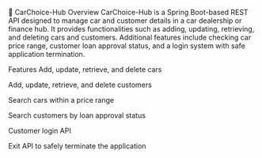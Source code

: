 🚗 CarChoice-Hub
Overview
CarChoice-Hub is a Spring Boot-based REST API designed to manage car and customer details in a car dealership or finance hub. It provides functionalities such as adding, updating, retrieving, and deleting cars and customers. Additional features include checking car price range, customer loan approval status, and a login system with safe application termination.

Features
Add, update, retrieve, and delete cars

Add, update, retrieve, and delete customers

Search cars within a price range

Search customers by loan approval status

Customer login API

Exit API to safely terminate the application
